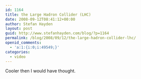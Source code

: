 ```yaml
---
id: 1164
title: the Large Hadron Collider (LHC)
date: 2008-09-12T08:41:12+00:00
author: Stefan Hayden
layout: post
guid: http://www.stefanhayden.com/blog/?p=1164
permalink: /blog/2008/09/12/the-large-hadron-collider-lhc/
openid_comments:
  - 'a:1:{i:0;i:49549;}'
categories:
  - video
---
```

Cooler then I would have thought.

<object width="425" height="344"><param name="movie" value="http://www.youtube.com/v/qQNpucos9wc&hl=en&fs=1"></param><param name="allowFullScreen" value="true"></param><embed src="http://www.youtube.com/v/qQNpucos9wc&hl=en&fs=1" type="application/x-shockwave-flash" allowfullscreen="true" width="425" height="344"></embed></object>